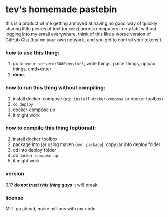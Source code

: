 # tev's homemade pastebin
this is a product of me getting annoyed at having no good way of quickly sharing little pieces of text (or `code`) across computers in my lab, without logging into my email everywhere. think of this like a worse version of GitHub Gist (*but* on your own network, and you get to control your tokens!).

### how to use this thing:
1. go to `<your_server>:8080/mystuff`, write things, paste things, upload things, cmd+enter
2. __done.__

### how to run this thing without compiling:
1. install docker-compose (`pip install docker-compose` or docker toolbox)
2. `cd deploy`
3. docker-compose up
4. it might work

### how to compile this thing (optional):
1. install docker toolbox
2. package into jar using maven (`mvn package`), copy jar into deploy folder
3. cd into deploy folder
4. do `docker-compose up`
5. it might work

### version
0.1? ___do not trust this thing guys___ it will break.

### license
MIT. go ahead, make millions with my code.
